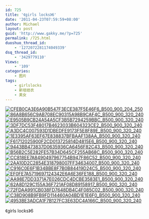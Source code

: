 ```yaml
---
id: 725
title: '《girls locks》6'
date: '2011-04-23T07:59:59+08:00'
author: Michael
layout: post
guid: 'http://www.gakky.me/?p=725'
permalink: /725.html
duoshuo_thread_id:
    - '1272072281174049339'
dsq_thread_id:
    - '3429779110'
Views:
    - '109'
categories:
    - 图片
tags:
    - girlslocks
    - 新垣结衣
    - 美女
---
```


[![CFEB0CA3E6A90B547F3ECE387F5E46F6_B500_900_204_250](http://www.yui-aragaki.org/wp-content/uploads/img/CFEB0CA3E6A90B547F3ECE387F5E46F6_B500_900_204_250.jpeg)](http://www.yui-aragaki.org/wp-content/uploads/img/CFEB0CA3E6A90B547F3ECE387F5E46F6_B1280_1280_204_250.jpeg) [![86A8B656C9AB708EC90315A98B9CAF4C_B500_900_320_240](http://www.yui-aragaki.org/wp-content/uploads/img/86A8B656C9AB708EC90315A98B9CAF4C_B500_900_320_240.jpeg)](http://www.yui-aragaki.org/wp-content/uploads/img/86A8B656C9AB708EC90315A98B9CAF4C_B1280_1280_320_240.jpeg) [![E9505B9CB24A54A5CF3B5B7294259BBC_B500_900_320_240](http://www.yui-aragaki.org/wp-content/uploads/img/E9505B9CB24A54A5CF3B5B7294259BBC_B500_900_320_240.jpeg)](http://www.yui-aragaki.org/wp-content/uploads/img/E9505B9CB24A54A5CF3B5B7294259BBC_B1280_1280_320_240.jpeg) [![3DF7DC53F48017B4623033B604323CE2_B500_900_320_240](http://www.yui-aragaki.org/wp-content/uploads/img/3DF7DC53F48017B4623033B604323CE2_B500_900_320_240.jpeg)](http://www.yui-aragaki.org/wp-content/uploads/img/3DF7DC53F48017B4623033B604323CE2_B1280_1280_320_240.jpeg) [![A3DC4C007593D1DBEDFE9173F5E8F89E_B500_900_320_240](http://www.yui-aragaki.org/wp-content/uploads/img/A3DC4C007593D1DBEDFE9173F5E8F89E_B500_900_320_240.jpeg)](http://www.yui-aragaki.org/wp-content/uploads/img/A3DC4C007593D1DBEDFE9173F5E8F89E_B1280_1280_320_240.jpeg) [![1E3395AF63EF67E838837BFBAAF138AA_B500_900_320_240](http://www.yui-aragaki.org/wp-content/uploads/img/1E3395AF63EF67E838837BFBAAF138AA_B500_900_320_240.jpeg)](http://www.yui-aragaki.org/wp-content/uploads/img/1E3395AF63EF67E838837BFBAAF138AA_B1280_1280_320_240.jpeg) [![F61712025900F2CD013725814D4815E6_B500_900_320_240](http://www.yui-aragaki.org/wp-content/uploads/img/F61712025900F2CD013725814D4815E6_B500_900_320_240.jpeg)](http://www.yui-aragaki.org/wp-content/uploads/img/F61712025900F2CD013725814D4815E6_B1280_1280_320_240.jpeg) [![9443BB473837D0635936CA6456F82C43_B500_900_320_240](http://www.yui-aragaki.org/wp-content/uploads/img/9443BB473837D0635936CA6456F82C43_B500_900_320_240.jpeg)](http://www.yui-aragaki.org/wp-content/uploads/img/9443BB473837D0635936CA6456F82C43_B1280_1280_320_240.jpeg) [![B56B2C5E282FE57B34D645CF255AB68C_B500_900_320_240](http://www.yui-aragaki.org/wp-content/uploads/img/B56B2C5E282FE57B34D645CF255AB68C_B500_900_320_240.jpeg)](http://www.yui-aragaki.org/wp-content/uploads/img/B56B2C5E282FE57B34D645CF255AB68C_B1280_1280_320_240.jpeg) [![CC818EE7A8490497967754B947F86C52_B500_900_320_240](http://www.yui-aragaki.org/wp-content/uploads/img/CC818EE7A8490497967754B947F86C52_B500_900_320_240.jpeg)](http://www.yui-aragaki.org/wp-content/uploads/img/CC818EE7A8490497967754B947F86C52_B1280_1280_320_240.jpeg) [![2AA10D2C2854E318798007FF34634007_B500_900_320_240](http://www.yui-aragaki.org/wp-content/uploads/img/2AA10D2C2854E318798007FF34634007_B500_900_320_240.jpeg)](http://www.yui-aragaki.org/wp-content/uploads/img/2AA10D2C2854E318798007FF34634007_B1280_1280_320_240.jpeg) [![C916C0E6F1B34BBE8F7B0B84419D24C5_B500_900_320_240](http://www.yui-aragaki.org/wp-content/uploads/img/C916C0E6F1B34BBE8F7B0B84419D24C5_B500_900_320_240.jpeg)](http://www.yui-aragaki.org/wp-content/uploads/img/C916C0E6F1B34BBE8F7B0B84419D24C5_B1280_1280_320_240.jpeg) [![EF0FE7A5719697124342E6A6E36FE188_B500_900_320_240](http://www.yui-aragaki.org/wp-content/uploads/img/EF0FE7A5719697124342E6A6E36FE188_B500_900_320_240.jpeg)](http://www.yui-aragaki.org/wp-content/uploads/img/EF0FE7A5719697124342E6A6E36FE188_B1280_1280_320_240.jpeg) [![AA98E7DD3371A7E026CDC4DCBE3583E1_B500_900_320_240](http://www.yui-aragaki.org/wp-content/uploads/img/AA98E7DD3371A7E026CDC4DCBE3583E1_B500_900_320_240.jpeg)](http://www.yui-aragaki.org/wp-content/uploads/img/AA98E7DD3371A7E026CDC4DCBE3583E1_B1280_1280_320_240.jpeg) [![62A8D129C155A36F721AF08D89158917_B500_900_320_240](http://www.yui-aragaki.org/wp-content/uploads/img/62A8D129C155A36F721AF08D89158917_B500_900_320_240.jpeg)](http://www.yui-aragaki.org/wp-content/uploads/img/62A8D129C155A36F721AF08D89158917_B1280_1280_320_240.jpeg) [![72FDAA991CB038FD7648DB4C4F085C02_B500_900_320_240](http://www.yui-aragaki.org/wp-content/uploads/img/72FDAA991CB038FD7648DB4C4F085C02_B500_900_320_240.jpeg)](http://www.yui-aragaki.org/wp-content/uploads/img/72FDAA991CB038FD7648DB4C4F085C02_B1280_1280_320_240.jpeg) [![C38D908B9FB9FD114460A04BD1E1E6F0_B500_900_320_240](http://www.yui-aragaki.org/wp-content/uploads/img/C38D908B9FB9FD114460A04BD1E1E6F0_B500_900_320_240.jpeg)](http://www.yui-aragaki.org/wp-content/uploads/img/C38D908B9FB9FD114460A04BD1E1E6F0_B1280_1280_320_240.jpeg) [![4953BE3ADCA1F7B127FC3E63DC4A166C_B500_900_320_240](http://www.yui-aragaki.org/wp-content/uploads/img/4953BE3ADCA1F7B127FC3E63DC4A166C_B500_900_320_240.jpeg)](http://www.yui-aragaki.org/wp-content/uploads/img/4953BE3ADCA1F7B127FC3E63DC4A166C_B1280_1280_320_240.jpeg)

《girls locks》6